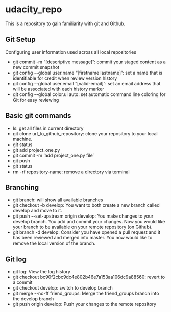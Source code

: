 # udacity_repo
This is a repository to gain familiarity with git and Github.

## Git Setup
Configuring user information used across all local repositories
* git commit -m “[descriptive message]”: commit your staged content as a new commit snapshot
* git config --global user.name “[firstname lastname]”: set a name that is identifiable for credit when review version history
* git config --global user.email “[valid-email]”: set an email address that will be associated with each history marker
* git config --global color.ui auto: set automatic command line coloring for Git for easy reviewing

## Basic git commands
* ls: get all files in current directory
* git clone url_to_github_repository: clone your repository to your local machine.
* git status
* git add project_one.py
* git commit -m ‘add project_one.py file’ 
* git push 
* git status
* rm -rf repository-name: remove a directory via terminal 

## Branching 
* git branch: will show all available branches
* git checkout -b develop: You want to both create a new branch called develop and move to it.
* git push --set-upstream origin develop: You make changes to your develop branch. You add and commit your changes. Now you would like your branch to be available on your remote repository (on Github).
* git branch -d develop: Consider you have opened a pull request and it has been reviewed and merged into master. You now would like to remove the local version of the branch.

## Git log
* git log: View the log history
* git checkout bc90f2cbc9dc4e802b46e7a153aa106dc9a88560: revert to a commit 
* git checkout develop: switch to develop branch
* git merge --no-ff friend_groups: Merge the friend_groups branch into the develop branch
* git push origin develop: Push your changes to the remote repository